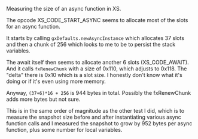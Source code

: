 Measuring the size of an async function in XS.

The opcode XS_CODE_START_ASYNC seems to allocate most of the slots for an async function.

It starts by calling `gxDefaults.newAsyncInstance` which allocates 37 slots and then a chunk of 256 which looks to me to be to persist the stack variables.

The await itself then seems to allocate another 6 slots (XS_CODE_AWAIT). And it calls `fxRenewChunk` with a size of 0x110, which adjusts to 0x118. The "delta" there is 0x10 which is a slot size. I honestly don't know what it's doing or if it's even using more memory.

Anyway, `(37+6)*16 + 256` is 944 bytes in total. Possibly the fxRenewChunk adds more bytes but not sure.

This is in the same order of magnitude as the other test I did, which is to measure the snapshot size before and after instantiating various async function calls and I measured the snapshot to grow by 952 bytes per async function, plus some number for local variables.



